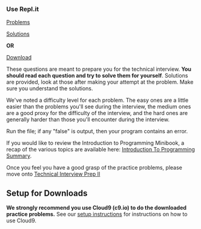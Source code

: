 ### **Use Repl.it**
[Problems][practice-problems-1]

[Solutions][practice-solutions-1]

**OR**

[Download][download-problems]

These questions are meant to prepare you for the technical interview.
**You should read each question and try to solve them for yourself**.
Solutions are provided, look at those after making your attempt at the
problem. Make sure you understand the solutions.

We've noted a difficulty level for each problem. The easy ones are a
little easier than the problems you'll see during the interview, the
medium ones are a good proxy for the difficulty of the interview, and
the hard ones are generally harder than those you'll encounter during
the interview.

Run the file; if any "false" is output, then your program contains an error.

If you would like to review the Introduction to Programming Minibook,
a recap of the various topics are available here: [Introduction To
Programming Summary][intro-to-programming-summary].

Once you feel you have a good grasp of the practice problems, please move onto
[Technical Interview Prep II][technical-interview-prep-2]

[technical-interview-prep-2]: ../../technical-interview-2

## Setup for Downloads

**We strongly recommend you use Cloud9 (c9.io) to do the downloaded practice
problems.** See our [setup instructions](../setup) for instructions
on how to use Cloud9.

[intro-to-programming-summary]: ../introduction-to-programming-summary
[download-problems]: ../practice-problems-1.zip
[practice-problems-1]: https://repl.it/Bpys/11
[practice-solutions-1]: https://repl.it/Bpz2/6

